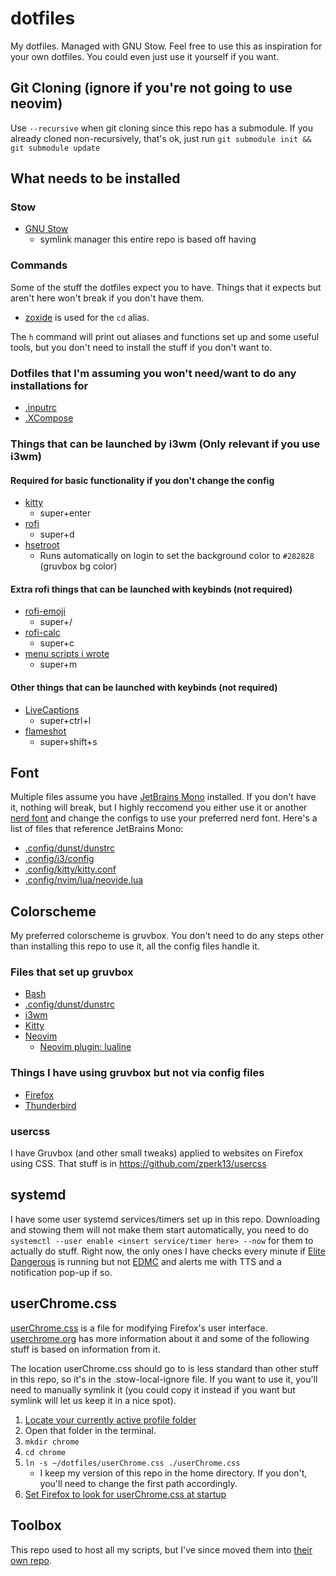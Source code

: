 # dotfiles
My dotfiles. Managed with GNU Stow. Feel free to use this as inspiration for your own dotfiles. You could even just use it yourself if you want.

## Git Cloning (ignore if you're not going to use neovim)
Use `--recursive` when git cloning since this repo has a submodule. If you already cloned non-recursively, that's ok, just run `git submodule init && git submodule update`

## What needs to be installed
### Stow
- [GNU Stow](https://www.gnu.org/software/stow/)
    - symlink manager this entire repo is based off having
### Commands
Some of the stuff the dotfiles expect you to have. Things that it expects but aren't here won't break if you don't have them.
- [zoxide](https://github.com/ajeetdsouza/zoxide) is used for the `cd` alias.

The `h` command will print out aliases and functions set up and some useful tools, but you don't need to install the stuff if you don't want to.

### Dotfiles that I'm assuming you won't need/want to do any installations for
- [.inputrc](.inputrc)
- [.XCompose](.XCompose)

### Things that can be launched by i3wm (Only relevant if you use i3wm)
#### Required for basic functionality if you don't change the config
- [kitty](https://github.com/kovidgoyal/kitty)
    - super+enter
- [rofi](https://github.com/davatorium/rofi)
    - super+d
- [hsetroot](https://archlinux.org/packages/extra/x86_64/hsetroot/)
    - Runs automatically on login to set the background color to `#282828` (gruvbox bg color)
#### Extra rofi things that can be launched with keybinds (not required)
- [rofi-emoji](https://github.com/Mange/rofi-emoji)
    - super+/
- [rofi-calc](https://github.com/svenstaro/rofi-calc)
    - super+c
- [menu scripts i wrote](https://github.com/zperk13/toolbox/blob/master/shebang/menu_scripts)
    - super+m
#### Other things that can be launched with keybinds (not required)
- [LiveCaptions](https://github.com/abb128/LiveCaptions)
    - super+ctrl+l
- [flameshot](https://github.com/flameshot-org/flameshot)
    - super+shift+s
## Font
Multiple files assume you have [JetBrains Mono](https://www.jetbrains.com/lp/mono/) installed. If you don't have it, nothing will break, but I highly reccomend you either use it or another [nerd font](https://www.nerdfonts.com/) and change the configs to use your preferred nerd font. Here's a list of files that reference JetBrains Mono:
- [.config/dunst/dunstrc](.config/dunst/dunstrc)
- [.config/i3/config](.config/i3/config)
- [.config/kitty/kitty.conf](.config/kitty/kitty.conf)
- [.config/nvim/lua/neovide.lua](https://github.com/zperk13/nvim/blob/master/lua/neovide.lua)

## Colorscheme
My preferred colorscheme is gruvbox. You don't need to do any steps other than installing this repo to use it, all the config files handle it.
### Files that set up gruvbox
- [Bash](.bashrc)
- [.config/dunst/dunstrc](.config/dunst/dunstrc)
- [i3wm](.config/i3/config)
- [Kitty](.config/kitty/kitty.conf)
- [Neovim](https://github.com/zperk13/nvim/blob/master/lua/plugins/colorscheme.lua)
    - [Neovim plugin: lualine](https://github.com/zperk13/nvim/blob/master/lua/plugins/lualine.lua)
### Things I have using gruvbox but not via config files
- [Firefox](https://www.mozilla.org/firefox/)
- [Thunderbird](https://www.thunderbird.net)
### usercss
I have Gruvbox (and other small tweaks) applied to websites on Firefox using CSS. That stuff is in https://github.com/zperk13/usercss

## systemd
I have some user systemd services/timers set up in this repo. Downloading and stowing them will not make them start automatically, you need to do `systemctl --user enable <insert service/timer here> --now` for them to actually do stuff. Right now, the only ones I have checks every minute if [Elite Dangerous](https://en.wikipedia.org/wiki/Elite_Dangerous) is running but not [EDMC](https://github.com/EDCD/EDMarketConnector) and alerts me with TTS and a notification pop-up if so.

## userChrome.css
[userChrome.css](userChrome.css) is a file for modifying Firefox's user interface. [userchrome.org](https://www.userchrome.org/) has more information about it and some of the following stuff is based on information from it.

The location userChrome.css should go to is less standard than other stuff in this repo, so it's in the .stow-local-ignore file. If you want to use it, you'll need to manually symlink it (you could copy it instead if you want but symlink will let us keep it in a nice spot).

1. [Locate your currently active profile folder](https://support.mozilla.org/en-US/kb/profiles-where-firefox-stores-user-data)
2. Open that folder in the terminal.
3. `mkdir chrome`
4. `cd chrome`
5. `ln -s ~/dotfiles/userChrome.css ./userChrome.css`
    - I keep my version of this repo in the home directory. If you don't, you'll need to change the first path accordingly.
6. [Set Firefox to look for userChrome.css at startup](https://www.userchrome.org/how-create-userchrome-css.html#aboutconfig)
## Toolbox
This repo used to host all my scripts, but I've since moved them into [their own repo](https://github.com/zperk13/toolbox).
